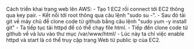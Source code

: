 Cách triển khai trang web lên AWS:
    - Tạo 1 EC2 rồi connect tới EC2 thông qua key pair.
    - Kết nối tới root thông qua câu lệnh "sudo su -".
    - Sau đó tải git về máy chủ để clone code từ github bằng câu lệnh "sudo yum -y install git"
    - Ta tiếp tục tải httpd để có thể chạy file html.
    - Tiếp đến clone code từ  github về và lưu vào thư mục /var/www/html/
    -  Lúc này ta chỉ việc enable httpd và start là có thể truy cập trang Web từ public ip của EC2.
    
